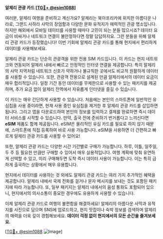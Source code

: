 **알제리 관광 카드 [[TG💪+ @esim1088](https://t.me/s/esim1088)]**

여러분, 알제리 여행을 준비하고 계신가요? 알제리는 북아프리카에 위치한 아름다운 나라로, 그랜드 사하라 사막의 장엄함과 다양한 문화 유적지가 매력적인 관광 명소입니다. 하지만 해외에서 모바일 데이터를 사용할 때마다 고민이 되는 분들 많으시죠? 데이터 요금이 비싸거나 네트워크 연결이 불안정하다면 정말 답답하지요. 그런 분들을 위해 알제리 관광 카드가 등장했습니다! 이번 기회에 알제리 관광 카드를 통해 현지에서 편리하게 데이터를 사용해보세요.

알제리 관광 카드는 단순히 관광객을 위한 전용 SIM 카드입니다. 이 카드는 현지 네트워크와 연동되어 알제리 내에서 빠르고 안정적인 인터넷 연결을 제공합니다. 특히 알제리의 사막 지역처럼 네트워크 신호가 약하거나 불규칙한 곳에서도 비교적 원활하게 데이터를 사용할 수 있습니다. 또한, 관광객 전용으로 설계된 만큼 알제리에서의 데이터 요금이 매우 합리적입니다. 일정 기간 동안 데이터를 무제한으로 사용할 수 있는 패키지를 제공하며, 추가 요금 없이 알제리 전역에서 자유롭게 인터넷을 즐길 수 있습니다.

이 카드는 매우 간단하게 사용할 수 있습니다. 처음에는 본인의 스마트폰에 일반적인 유심칩을 사용 중이라면, 현재 사용 중인 유심칩을 제거한 후 알제리 관광 카드를 삽입하면 됩니다. 그리고 앱을 다운로드하여 본인의 정보를 입력하고 결제를 완료하면 즉시 데이터 서비스를 시작할 수 있습니다. 만약, 출국 전에 준비하기 번거롭다고 느끼신다면 **eSIM** 제품도 함께 제공됩니다. eSIM은 물리적인 유심 카드를 필요로 하지 않기 때문에, 스마트폰에 직접 등록하여 바로 사용 가능합니다. eSIM을 사용하면 더 간편하고 빠르게 알제리 관광 카드를 사용할 수 있어요!

또한, 알제리 관광 카드는 다양한 시간 기간별로 구매가 가능합니다. 하루, 이틀, 일주일, 두 주 등 필요한 만큼만 구매할 수 있어서 매우 실용적입니다. 여행 계획에 맞춰 유연하게 선택할 수 있고, 미리 구매해두면 도착 즉시 데이터 사용이 가능합니다. 이는 특히 급하게 출국하는 상황에서 매우 유용합니다.

현지에서 데이터를 사용하는 것 외에도 알제리 관광 카드는 여러 가지 추가적인 혜택을 제공합니다. 알제리 내에서 국제 전화를 걸거나 문자 메시지를 보내는 것도 포함된 패키지에 따라 가능합니다. 또, 일부 패키지는 알제리 내에서의 음성 통화도 포함되어 있으니, 현지에서의 의사소통이 중요한 경우에도 유용하게 사용할 수 있습니다.

이제 알제리 관광 카드로 여행의 불편함을 해결하세요! 알제리의 아름다운 사막과 유적지를 사진으로 담으며 SNS에 업로드하고, 현지 맛집이나 숙박 정보를 검색하며 알제리의 매력을 더욱 깊이 경험해보세요. **데이터 걱정 없이 현지에서의 모든 순간을 즐겨보세요.**

[[TG💪+ @esim1088](https://t.me/s/esim1088) ![Image](https://i.postimg.cc/Y0z9fWf4/image.png)]